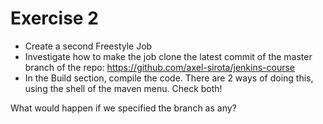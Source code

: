 # Exercise 2

- Create a second Freestyle Job
- Investigate how to make the job clone the latest commit of the master branch of the repo: https://github.com/axel-sirota/jenkins-course
- In the Build section, compile the code. There are 2 ways of doing this, using the shell of the maven menu. Check both!

What would happen if we specified the branch as any? 